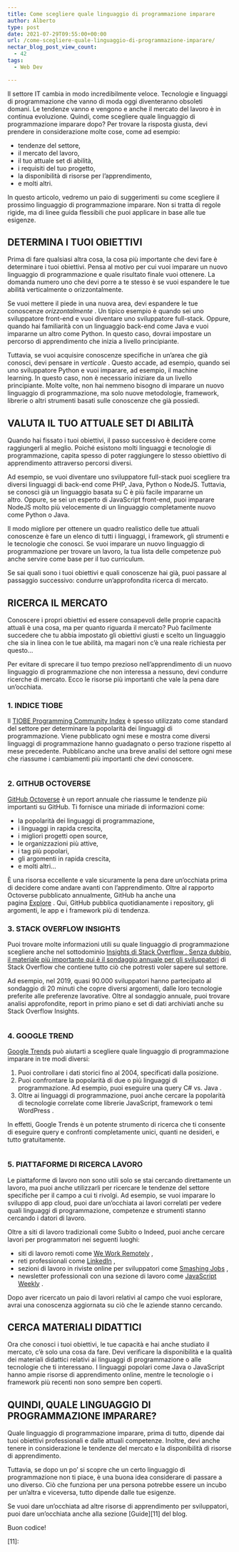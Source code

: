 ```yaml
---
title: Come scegliere quale linguaggio di programmazione imparare
author: Alberto
type: post
date: 2021-07-29T09:55:00+00:00
url: /come-scegliere-quale-linguaggio-di-programmazione-imparare/
nectar_blog_post_view_count:
  - 42
tags:
  - Web Dev

---
```

Il settore IT cambia in modo incredibilmente veloce. Tecnologie e linguaggi di programmazione che vanno di moda oggi diventeranno obsoleti domani. Le tendenze vanno e vengono e anche il mercato del lavoro è in continua evoluzione. Quindi, come scegliere quale linguaggio di programmazione imparare dopo? Per trovare la risposta giusta, devi prendere in considerazione molte cose, come ad esempio:

  * tendenze del settore,
  * il mercato del lavoro,
  * il tuo attuale set di abilità,
  * i requisiti del tuo progetto,
  * la disponibilità di risorse per l’apprendimento,
  * e molti altri.

In questo articolo, vedremo un paio di suggerimenti su come scegliere il prossimo linguaggio di programmazione imparare. Non si tratta di regole rigide, ma di linee guida flessibili che puoi applicare in base alle tue esigenze.

## DETERMINA I TUOI OBIETTIVI

Prima di fare qualsiasi altra cosa, la cosa più importante che devi fare è determinare i tuoi obiettivi. Pensa al motivo per cui vuoi imparare un nuovo linguaggio di programmazione e quale risultato finale vuoi ottenere. La domanda numero uno che devi porre a te stesso è se vuoi espandere le tue abilità verticalmente o orizzontalmente.

Se vuoi mettere il piede in una nuova area, devi espandere le tue conoscenze _orizzontalmente_ . Un tipico esempio è quando sei uno sviluppatore front-end e vuoi diventare uno sviluppatore full-stack. Oppure, quando hai familiarità con un linguaggio back-end come Java e vuoi impararne un altro come Python. In questo caso, dovrai impostare un percorso di apprendimento che inizia a livello principiante.

Tuttavia, se vuoi acquisire conoscenze specifiche in un’area che già conosci, devi pensare in _verticale_ . Questo accade, ad esempio, quando sei uno sviluppatore Python e vuoi imparare, ad esempio, il machine learning. In questo caso, non è necessario iniziare da un livello principiante. Molte volte, non hai nemmeno bisogno di imparare un nuovo linguaggio di programmazione, ma solo nuove metodologie, framework, librerie o altri strumenti basati sulle conoscenze che già possiedi.

## VALUTA IL TUO ATTUALE SET DI ABILITÀ

Quando hai fissato i tuoi obiettivi, il passo successivo è decidere come raggiungerli al meglio. Poiché esistono molti linguaggi e tecnologie di programmazione, capita spesso di poter raggiungere lo stesso obiettivo di apprendimento attraverso percorsi diversi.

Ad esempio, se vuoi diventare uno sviluppatore full-stack puoi scegliere tra diversi linguaggi di back-end come PHP, Java, Python o NodeJS. Tuttavia, se conosci già un linguaggio basata su C è più facile impararne un altro. Oppure, se sei un esperto di JavaScript front-end, puoi imparare NodeJS molto più velocemente di un linguaggio completamente nuovo come Python o Java.

Il modo migliore per ottenere un quadro realistico delle tue attuali conoscenze è fare un elenco di tutti i linguaggi, i framework, gli strumenti e le tecnologie che conosci. Se vuoi imparare un nuovo linguaggio di programmazione per trovare un lavoro, la tua lista delle competenze può anche servire come base per il tuo curriculum.

Se sai quali sono i tuoi obiettivi e quali conoscenze hai già, puoi passare al passaggio successivo: condurre un’approfondita ricerca di mercato.

## RICERCA IL MERCATO

Conoscere i propri obiettivi ed essere consapevoli delle proprie capacità attuali è una cosa, ma per quanto riguarda il mercato? Può facilmente succedere che tu abbia impostato gli obiettivi giusti e scelto un linguaggio che sia in linea con le tue abilità, ma magari non c’è una reale richiesta per questo…

Per evitare di sprecare il tuo tempo prezioso nell’apprendimento di un nuovo linguaggio di programmazione che non interessa a nessuno, devi condurre ricerche di mercato. Ecco le risorse più importanti che vale la pena dare un’occhiata.

### 1. INDICE TIOBE

Il [TIOBE Programming Community Index][1] è spesso utilizzato come standard del settore per determinare la popolarità dei linguaggi di programmazione. Viene pubblicato ogni mese e mostra come diversi linguaggi di programmazione hanno guadagnato o perso trazione rispetto al mese precedente. Pubblicano anche una breve analisi del settore ogni mese che riassume i cambiamenti più importanti che devi conoscere.<figure class="wp-block-image size-full">
<img alt="" class="wp-image-508" decoding="async" src="/assets/img/uploads/2022/06/tiobe-community-index.jpeg"/> </figure>

### 2. GITHUB OCTOVERSE

[GitHub Octoverse][2] è un report annuale che riassume le tendenze più importanti su GitHub. Ti fornisce una miriade di informazioni come:

  * la popolarità dei linguaggi di programmazione,
  * i linguaggi in rapida crescita,
  * i migliori progetti open source,
  * le organizzazioni più attive,
  * i tag più popolari,
  * gli argomenti in rapida crescita,
  * e molti altri…

È una risorsa eccellente e vale sicuramente la pena dare un’occhiata prima di decidere come andare avanti con l’apprendimento. Oltre al rapporto Octoverse pubblicato annualmente, GitHub ha anche una pagina [Explore][3] . Qui, GitHub pubblica quotidianamente i repository, gli argomenti, le app e i framework più di tendenza.

### 3. STACK OVERFLOW INSIGHTS

Puoi trovare molte informazioni utili su quale linguaggio di programmazione scegliere anche nel sottodominio [Insights di Stack Overflow . ][4][Senza dubbio, il materiale più importante qui è il sondaggio annuale per gli sviluppatori][5] di Stack Overflow che contiene tutto ciò che potresti voler sapere sul settore.

Ad esempio, nel 2019, quasi 90.000 sviluppatori hanno partecipato al sondaggio di 20 minuti che copre diversi argomenti, dalle loro tecnologie preferite alle preferenze lavorative. Oltre al sondaggio annuale, puoi trovare analisi approfondite, report in primo piano e set di dati archiviati anche su Stack Overflow Insights.<figure class="wp-block-image size-full">
<img alt="" class="wp-image-509" decoding="async" src="/assets/img/uploads/2022/06/stack-overflow-insights.jpeg"/> </figure>

### 4. GOOGLE TREND

[Google Trends][6] può aiutarti a scegliere quale linguaggio di programmazione imparare in tre modi diversi:

  1. Puoi controllare i dati storici fino al 2004, specificati dalla posizione.
  2. Puoi confrontare la popolarità di due o più linguaggi di programmazione. Ad esempio, puoi eseguire una query C# vs. Java .
  3. Oltre ai linguaggi di programmazione, puoi anche cercare la popolarità di tecnologie correlate come librerie JavaScript, framework o temi WordPress .

In effetti, Google Trends è un potente strumento di ricerca che ti consente di eseguire query e confronti completamente unici, quanti ne desideri, e tutto gratuitamente.<figure class="wp-block-image size-full">
<img alt="" class="wp-image-510" decoding="async" src="/assets/img/uploads/2022/06/google-trends-programming-languages.jpeg"/> </figure>

### 5. PIATTAFORME DI RICERCA LAVORO

Le piattaforme di lavoro non sono utili solo se stai cercando direttamente un lavoro, ma puoi anche utilizzarli per ricercare le tendenze del settore specifiche per il campo a cui ti rivolgi. Ad esempio, se vuoi imparare lo sviluppo di app cloud, puoi dare un’occhiata ai lavori correlati per vedere quali linguaggi di programmazione, competenze e strumenti stanno cercando i datori di lavoro.

Oltre a siti di lavoro tradizionali come Subito o Indeed, puoi anche cercare lavori per programmatori nei seguenti luoghi:

  * siti di lavoro remoti come [We Work Remotely][7] ,
  * reti professionali come [LinkedIn][8] ,
  * sezioni di lavoro in riviste online per sviluppatori come [Smashing Jobs][9] ,
  * newsletter professionali con una sezione di lavoro come [JavaScript Weekly][10] .

Dopo aver ricercato un paio di lavori relativi al campo che vuoi esplorare, avrai una conoscenza aggiornata su ciò che le aziende stanno cercando.

## CERCA MATERIALI DIDATTICI

Ora che conosci i tuoi obiettivi, le tue capacità e hai anche studiato il mercato, c’è solo una cosa da fare. Devi verificare la disponibilità e la qualità dei materiali didattici relativi ai linguaggi di programmazione o alle tecnologie che ti interessano. I linguaggi popolari come Java o JavaScript hanno ampie risorse di apprendimento online, mentre le tecnologie o i framework più recenti non sono sempre ben coperti.

## QUINDI, QUALE LINGUAGGIO DI PROGRAMMAZIONE IMPARARE?

Quale linguaggio di programmazione imparare, prima di tutto, dipende dai tuoi obiettivi professionali e dalle attuali competenze. Inoltre, devi anche tenere in considerazione le tendenze del mercato e la disponibilità di risorse di apprendimento.

Tuttavia, se dopo un po’ si scopre che un certo linguaggio di programmazione non ti piace, è una buona idea considerare di passare a uno diverso. Ciò che funziona per una persona potrebbe essere un incubo per un’altra e viceversa, tutto dipende dalle tue esigenze.

Se vuoi dare un’occhiata ad altre risorse di apprendimento per sviluppatori, puoi dare un’occhiata anche alla sezione [Guide][11] del blog.

Buon codice!

 [1]: https://www.tiobe.com/tiobe-index/
 [2]: https://octoverse.github.com/
 [3]: https://github.com/explore
 [4]: https://insights.stackoverflow.com/
 [5]: https://insights.stackoverflow.com/survey
 [6]: https://trends.google.com/trends/
 [7]: https://weworkremotely.com/
 [8]: https://www.linkedin.com/
 [9]: https://www.smashingmagazine.com/jobs/
 [10]: https://javascriptweekly.com/
 [11]: